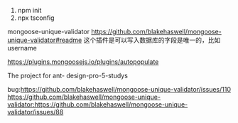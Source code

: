 1. npm init
2. npx tsconfig



mongoose-unique-validator  https://github.com/blakehaswell/mongoose-unique-validator#readme  这个插件是可以写入数据库的字段是唯一的，比如username


https://plugins.mongoosejs.io/plugins/autopopulate



The project for ant- design-pro-5-studys


bug:https://github.com/blakehaswell/mongoose-unique-validator/issues/110
https://github.com/blakehaswell/mongoose-unique-validator:https://github.com/blakehaswell/mongoose-unique-validator/issues/88